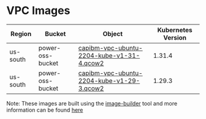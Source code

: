 # VPC Images


| Region   | Bucket           | Object                                                   | Kubernetes Version |
|----------|------------------|----------------------------------------------------------|--------------------|
| us-south | power-oss-bucket | [capibm-vpc-ubuntu-2204-kube-v1-31-4.qcow2][kube-1-31-4] | 1.31.4             |
| us-south | power-oss-bucket | [capibm-vpc-ubuntu-2204-kube-v1-29-3.qcow2][kube-1-29-3] | 1.29.3             |

Note: These images are built using the [image-builder][image-builder] tool and more information can be found [here](../developer/build-images.md#vpc)

[kube-1-31-4]: https://power-oss-bucket.s3.us-south.cloud-object-storage.appdomain.cloud/capibm-vpc-ubuntu-2204-kube-v1-31-4.qcow2
[kube-1-29-3]: https://power-oss-bucket.s3.us-south.cloud-object-storage.appdomain.cloud/capibm-vpc-ubuntu-2204-kube-v1-29-3.qcow2

[image-builder]: https://github.com/kubernetes-sigs/image-builder
